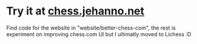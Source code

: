 # Try it at [chess.jehanno.net](chess.jehanno.net)

Find code for the website in "website/better-chess-com", the rest is experiment on  improving chess.com UI but I ultimatly moved to Lichess :D
